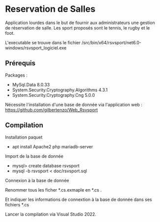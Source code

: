
Reservation de Salles
======================

Application lourdes dans le but de fournir aux administrateurs une gestion de réservation de salle.
Les sport proposés sont le tennis, le rugby et le foot.

L'executable se trouve dans le fichier /src/bin/x64/rsvsport/net6.0-windows/rsvsport_logiciel.exe


Prérequis
--------------
 Packages :

 - MySql.Data 8.0.33
 - System.Security.Cryptography.Algorithms 4.3.1
 - System.Security.Cryptography.Cng 5.0.0

Nécessite l'installation d'une base de donnée via l'application web :
https://github.com/gilbertenzo/Web_Rsvsport


  
Compilation
-------------

Installation paquet
 
  - apt install Apache2 php mariadb-server

Import de la base de donnée

  - mysql> create database rsvsport
  - mysql -b rsvsport < doc/rsvsport.sql
  
Connexion à la base de donnée 

  Renommer tous les ficher *.cs.exmaple  en *.cs .
  
  Et indiquer les informations de connextion à la base de donnée dans ses fichiers *.cs 

  Lancer la compilation via Visual Studio 2022.
